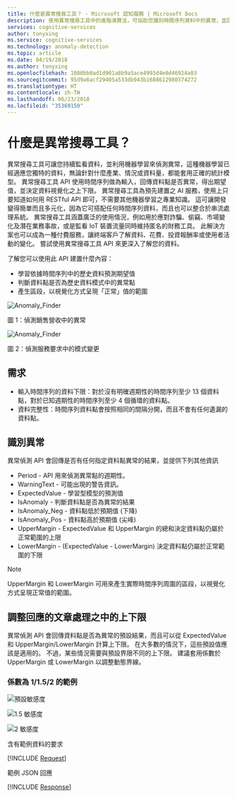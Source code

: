 ```yaml
---
title: 什麼是異常搜尋工具？ - Microsoft 認知服務 | Microsoft Docs
description: 使用異常搜尋工具中的進階演算法，可協助您識別時間序列資料中的異常，並回傳 Microsoft 認知服務中的資訊。
services: cognitive-services
author: tonyxing
ms.service: cognitive-services
ms.technology: anomaly-detection
ms.topic: article
ms.date: 04/19/2018
ms.author: tonyxing
ms.openlocfilehash: 1080bb0ad1d901a8b9a5ace4993d4e0d46924a03
ms.sourcegitcommit: 95d9a6acf29405a533db943b1688612980374272
ms.translationtype: HT
ms.contentlocale: zh-TW
ms.lasthandoff: 06/23/2018
ms.locfileid: "35369150"
---
```

# <a name="what-is-anomaly-finder"></a>什麼是異常搜尋工具？

異常搜尋工具可讓您持續監看資料，並利用機器學習來偵測異常，這種機器學習已經適應您獨特的資料，無論針對什麼產業、情況或資料量，都能套用正確的統計模型。 異常搜尋工具 API 使用時間序列做為輸入，回傳資料點是否異常，得出期望值，並決定資料視覺化之上下限。 異常搜尋工具為預先建置之 AI 服務，使用上只要知道如何用 RESTful API 即可，不需要其他機器學習之專業知識。 這可讓開發變得簡單而且多元化，因為它可搭配任何時間序列資料，而且也可以整合於串流處理系統。 異常搜尋工具涵蓋廣泛的使用情況，例如用於應對詐騙、偷竊、市場變化及潛在業務事故，或是監看 IoT 裝置流量同時維持匿名的財務工具。 此解決方案也可以成為一種付費服務，讓終端客戶了解資料、花費、投資報酬率或使用者活動的變化。
嘗試使用異常搜尋工具 API 來更深入了解您的資料。 

了解您可以使用此 API 建置什麼內容：

* 學習依據時間序列中的歷史資料預測期望值
* 判斷資料點是否為歷史資料模式中的異常點
* 產生區段，以視覺化方式呈現「正常」值的範圍

![Anomaly_Finder](./media/anomaly_detection1.png) 

圖 1：偵測銷售營收中的異常

![Anomaly_Finder](./media/anomaly_detection2.png)

圖 2：偵測服務要求中的模式變更

## <a name="requirements"></a>需求

- 輸入時間序列的資料下限：對於沒有明確週期性的時間序列至少 13 個資料點，對於已知週期性的時間序列至少 4 個循環的資料點。 
- 資料完整性：時間序列資料點會按照相同的間隔分開，而且不會有任何遺漏的資料點。 

## <a name="identify-anomalies"></a>識別異常

異常偵測 API 會回傳是否有任何指定資料點異常的結果，並提供下列其他資訊
* Period - API 用來偵測異常點的週期性。
* WarningText - 可能出現的警告資訊。
* ExpectedValue - 學習型模型的預測值
* IsAnomaly - 判斷資料點是否為異常的結果
* IsAnomaly_Neg - 資料點低於預期值 (下降)
* IsAnomaly_Pos - 資料點高於預期值 (尖峰)
* UpperMargin - ExpectedValue 和 UpperMargin 的總和決定資料點仍屬於正常範圍的上限
* LowerMargin - (ExpectedValue - LowerMargin) 決定資料點仍屬於正常範圍的下限

> [!Note]
> UpperMargin 和 LowerMargin 可用來產生實際時間序列周圍的區段，以視覺化方式呈現正常值的範圍。 

## <a name="adjusting-lower-and-upper-bounds-in-post-processing-on-the-response"></a>調整回應的文章處理之中的上下限

異常偵測 API 會回傳資料點是否為異常的預設結果，而且可以從 ExpectedValue 和 UpperMargin/LowerMargin 計算上下限。 在大多數的情況下，這些預設值應該是適用的。 不過，某些情況需要與預設界限不同的上下限。 建議套用係數於 UpperMargin 或 LowerMargin 以調整動態界線。

### <a name="examples-with-1152-as-coefficiency"></a>係數為 1/1.5/2 的範例

![預設敏感度](./media/sensitivity_1.png)

![1.5 敏感度](./media/sensitivity_1.5.png)

![2 敏感度](./media/sensitivity_2.png)

含有範例資料的要求

[!INCLUDE [Request](./includes/request.md)]

範例 JSON 回應

[!INCLUDE [Response](./includes/response.md)]
